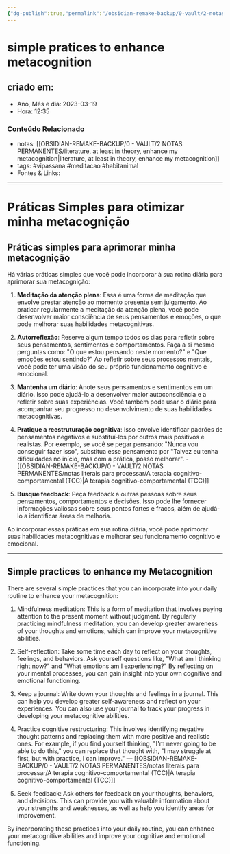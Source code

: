```yaml
---
{"dg-publish":true,"permalink":"/obsidian-remake-backup/0-vault/2-notas-permanentes/simple-pratices-to-enhance-metacognition/","tags":["permanente","vipassana","meditacao","habitanimal"],"dgHomeLink":true,"dgShowLocalGraph":true,"dgShowFileTree":true,"dgEnableSearch":true,"noteIcon":""}
---
```


# simple pratices to enhance metacognition

## criado em: 

- Ano, Mês e dia: 2023-03-19
- Hora: 12:35

### Conteúdo Relacionado

- notas: [[OBSIDIAN-REMAKE-BACKUP/0 - VAULT/2 NOTAS PERMANENTES/literature, at least in theory, enhance my metacognition\|literature, at least in theory, enhance my metacognition]]
- tags: #vipassana #meditacao #habitanimal 
- Fontes & Links: 
---
# Práticas Simples para otimizar minha metacognição

## Práticas simples para aprimorar minha metacognição

Há várias práticas simples que você pode incorporar à sua rotina diária para aprimorar sua metacognição:

1. **Meditação da atenção plena**: Essa é uma forma de meditação que envolve prestar atenção ao momento presente sem julgamento. Ao praticar regularmente a meditação da atenção plena, você pode desenvolver maior consciência de seus pensamentos e emoções, o que pode melhorar suas habilidades metacognitivas.
    
2. **Autorreflexão**: Reserve algum tempo todos os dias para refletir sobre seus pensamentos, sentimentos e comportamentos. Faça a si mesmo perguntas como: "O que estou pensando neste momento?" e "Que emoções estou sentindo?" Ao refletir sobre seus processos mentais, você pode ter uma visão do seu próprio funcionamento cognitivo e emocional.
    
3. **Mantenha um diário**: Anote seus pensamentos e sentimentos em um diário. Isso pode ajudá-lo a desenvolver maior autoconsciência e a refletir sobre suas experiências. Você também pode usar o diário para acompanhar seu progresso no desenvolvimento de suas habilidades metacognitivas.
    
4. **Pratique a reestruturação cognitiva**: Isso envolve identificar padrões de pensamentos negativos e substituí-los por outros mais positivos e realistas. Por exemplo, se você se pegar pensando: "Nunca vou conseguir fazer isso", substitua esse pensamento por "Talvez eu tenha dificuldades no início, mas com a prática, posso melhorar". - [[OBSIDIAN-REMAKE-BACKUP/0 - VAULT/2 NOTAS PERMANENTES/notas literais para processar/A terapia cognitivo-comportamental (TCC)\|A terapia cognitivo-comportamental (TCC)]]
    
5. **Busque feedback**: Peça feedback a outras pessoas sobre seus pensamentos, comportamentos e decisões. Isso pode lhe fornecer informações valiosas sobre seus pontos fortes e fracos, além de ajudá-lo a identificar áreas de melhoria.

Ao incorporar essas práticas em sua rotina diária, você pode aprimorar suas habilidades metacognitivas e melhorar seu funcionamento cognitivo e emocional.

---


## Simple practices to enhance my Metacognition

There are several simple practices that you can incorporate into your daily routine to enhance your metacognition:

1. Mindfulness meditation: This is a form of meditation that involves paying attention to the present moment without judgment. By regularly practicing mindfulness meditation, you can develop greater awareness of your thoughts and emotions, which can improve your metacognitive abilities.
    
2. Self-reflection: Take some time each day to reflect on your thoughts, feelings, and behaviors. Ask yourself questions like, "What am I thinking right now?" and "What emotions am I experiencing?" By reflecting on your mental processes, you can gain insight into your own cognitive and emotional functioning.
    
3. Keep a journal: Write down your thoughts and feelings in a journal. This can help you develop greater self-awareness and reflect on your experiences. You can also use your journal to track your progress in developing your metacognitive abilities.
    
4. Practice cognitive restructuring: This involves identifying negative thought patterns and replacing them with more positive and realistic ones. For example, if you find yourself thinking, "I'm never going to be able to do this," you can replace that thought with, "I may struggle at first, but with practice, I can improve." — [[OBSIDIAN-REMAKE-BACKUP/0 - VAULT/2 NOTAS PERMANENTES/notas literais para processar/A terapia cognitivo-comportamental (TCC)\|A terapia cognitivo-comportamental (TCC)]]
    
5. Seek feedback: Ask others for feedback on your thoughts, behaviors, and decisions. This can provide you with valuable information about your strengths and weaknesses, as well as help you identify areas for improvement.

By incorporating these practices into your daily routine, you can enhance your metacognitive abilities and improve your cognitive and emotional functioning.